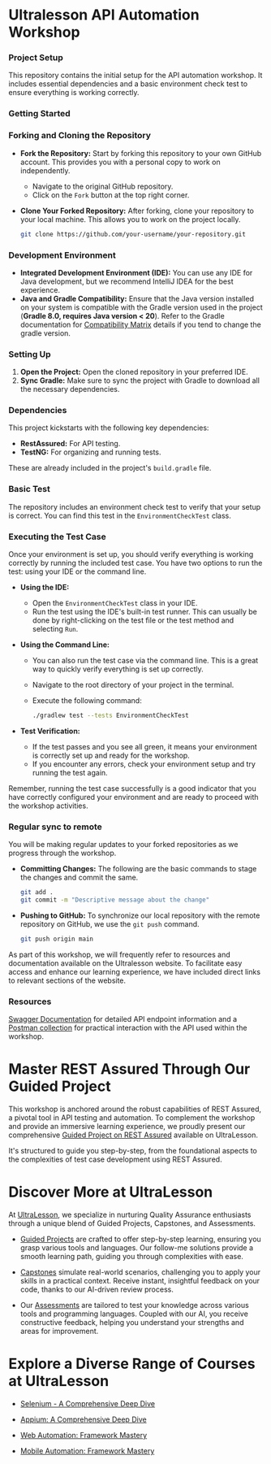 # Ultralesson API Automation Workshop

### Project Setup

This repository contains the initial setup for the API automation workshop. It includes essential dependencies and a basic environment check test to ensure everything is working correctly.

### Getting Started

### Forking and Cloning the Repository

-   **Fork the Repository:** Start by forking this repository to your own GitHub account. This provides you with a personal copy to work on independently.

    -   Navigate to the original GitHub repository.
    -   Click on the `Fork` button at the top right corner.

-   **Clone Your Forked Repository:** After forking, clone your repository to your local machine. This allows you to work on the project locally.

    ```bash
    git clone https://github.com/your-username/your-repository.git
    ```

### Development Environment

-   **Integrated Development Environment (IDE):** You can use any IDE for Java development, but we recommend IntelliJ IDEA for the best experience.
-   **Java and Gradle Compatibility:** Ensure that the Java version installed on your system is compatible with the Gradle version used in the project (**Gradle 8.0, requires Java version < 20**). Refer to the Gradle documentation for [Compatibility Matrix](https://docs.gradle.org/current/userguide/compatibility.html) details if you tend to change the gradle version.

### Setting Up

1. **Open the Project:** Open the cloned repository in your preferred IDE.
2. **Sync Gradle:** Make sure to sync the project with Gradle to download all the necessary dependencies.

### Dependencies

This project kickstarts with the following key dependencies:

-   **RestAssured:** For API testing.
-   **TestNG:** For organizing and running tests.

These are already included in the project's `build.gradle` file.

### Basic Test

The repository includes an environment check test to verify that your setup is correct. You can find this test in the `EnvironmentCheckTest` class.

### Executing the Test Case

Once your environment is set up, you should verify everything is working correctly by running the included test case. You have two options to run the test: using your IDE or the command line.

-   **Using the IDE:**

    -   Open the `EnvironmentCheckTest` class in your IDE.
    -   Run the test using the IDE's built-in test runner. This can usually be done by right-clicking on the test file or the test method and selecting `Run`.

-   **Using the Command Line:**

    -   You can also run the test case via the command line. This is a great way to quickly verify everything is set up correctly.
    -   Navigate to the root directory of your project in the terminal.
    -   Execute the following command:

        ```bash
        ./gradlew test --tests EnvironmentCheckTest
        ```

-   **Test Verification:**
    -   If the test passes and you see all green, it means your environment is correctly set up and ready for the workshop.
    -   If you encounter any errors, check your environment setup and try running the test again.

Remember, running the test case successfully is a good indicator that you have correctly configured your environment and are ready to proceed with the workshop activities.

### Regular sync to remote

You will be making regular updates to your forked repositories as we progress through the workshop.

-   **Committing Changes:** The following are the basic commands to stage the changes and commit the same.

    ```bash
    git add .
    git commit -m "Descriptive message about the change"
    ```

-   **Pushing to GitHub:** To synchronize our local repository with the remote repository on GitHub, we use the `git push` command.

    ```bash
    git push origin main
    ```

As part of this workshop, we will frequently refer to resources and documentation available on the Ultralesson website. To facilitate easy access and enhance our learning experience, we have included direct links to relevant sections of the website.

### Resources

[Swagger Documentation](https://www.apicademy.dev/docs/) for detailed API endpoint information and a [Postman collection](https://www.apicademy.dev/postman-collection-download) for practical interaction with the API used within the workshop.

# Master REST Assured Through Our Guided Project

This workshop is anchored around the robust capabilities of REST Assured, a pivotal tool in API testing and automation. To complement the workshop and provide an immersive learning experience, we proudly present our comprehensive [Guided Project on REST Assured](https://ultralesson.ai/guided-projects/07ba6d24-da24-42bb-9fce-de57c6d97378/ac493899-7199-44c4-91f3-f2668cace871) available on UltraLesson.

It's structured to guide you step-by-step, from the foundational aspects to the complexities of test case development using REST Assured.

# Discover More at UltraLesson

At [UltraLesson](https://ultralesson.ai/), we specialize in nurturing Quality Assurance enthusiasts through a unique blend of Guided Projects, Capstones, and Assessments.

-   [Guided Projects](https://ultralesson.ai/guided-projects) are crafted to offer step-by-step learning, ensuring you grasp various tools and languages. Our follow-me solutions provide a smooth learning path, guiding you through complexities with ease.

-   [Capstones](https://ultralesson.ai/capstones) simulate real-world scenarios, challenging you to apply your skills in a practical context. Receive instant, insightful feedback on your code, thanks to our AI-driven review process.

-   Our [Assessments](https://ultralesson.ai/assessments) are tailored to test your knowledge across various tools and programming languages. Coupled with our AI, you receive constructive feedback, helping you understand your strengths and areas for improvement.

# Explore a Diverse Range of Courses at UltraLesson

-   [Selenium - A Comprehensive Deep Dive](https://ultralesson.ai/guided-projects/725a3f08-4eef-4b5c-8324-9e178fa3501b/43287c70-d161-4a86-8eb3-17474609d4d3)

-   [Appium: A Comprehensive Deep Dive](https://ultralesson.ai/guided-projects/648c7ea1-491f-42bd-b02f-6d61de155bc4/c538f7c0-0555-401f-8919-60902926770f)

-   [Web Automation: Framework Mastery](https://ultralesson.ai/guided-projects/f37264dc-2276-49b1-b188-bd28388e1a14/02f2f7f7-ff71-482c-8087-983beeac26e3)

-   [Mobile Automation: Framework Mastery](https://ultralesson.ai/guided-projects/74baf578-5a5f-4d04-aeae-d115598ada48/e6b5a9e4-3f58-4519-8180-1c06a5ae4bba)
